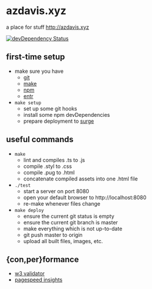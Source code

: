 # azdavis.xyz

a place for stuff http://azdavis.xyz

[![devDependency Status][img]][inf]

[img]: https://david-dm.org/azdavis/azdavis.xyz/dev-status.svg
[inf]: https://david-dm.org/azdavis/azdavis.xyz#info=devDependencies

## first-time setup

- make sure you have
    - [git][git]
    - [make][mak]
    - [npm][npm]
    - [entr][ent]
- `make setup`
    - set up some git hooks
    - install some npm devDependencies
    - prepare deployment to [surge][sur]

[git]: https://git-scm.com
[mak]: https://www.gnu.org/software/make
[npm]: https://www.npmjs.com
[ent]: http://entrproject.org
[sur]: https://surge.sh

## useful commands

- `make`
    - lint and compiles .ts to .js
    - compile .styl to .css
    - compile .pug to .html
    - concatenate compiled assets into one .html file
- `./test`
    - start a server on port 8080
    - open your default browser to http://localhost:8080
    - re-make whenever files change
- `make deploy`
    - ensure the current git status is empty
    - ensure the current git branch is master
    - make everything which is not up-to-date
    - git push master to origin
    - upload all built files, images, etc.

## {con,per}formance

- [w3 validator][w3v]
- [pagespeed insights][pag]

[w3v]: https://validator.w3.org/nu/?doc=http://azdavis.xyz
[pag]: https://developers.google.com/speed/pagespeed/insights/?url=http://azdavis.xyz
